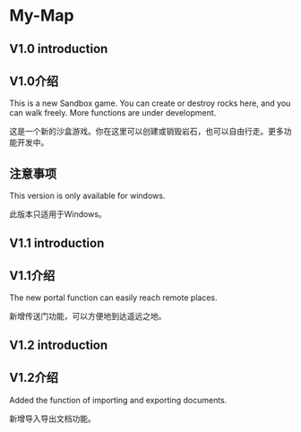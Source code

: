 # My-Map
## V1.0 introduction
## V1.0介绍
This is a new Sandbox game. You can create or destroy rocks here, and you can walk freely. More functions are under development.

这是一个新的沙盒游戏。你在这里可以创建或销毁岩石，也可以自由行走。更多功能开发中。
## 注意事项
This version is only available for windows.

此版本只适用于Windows。

## V1.1 introduction
## V1.1介绍
The new portal function can easily reach remote places.

新增传送门功能，可以方便地到达遥远之地。

## V1.2 introduction
## V1.2介绍
Added the function of importing and exporting documents.

新增导入导出文档功能。